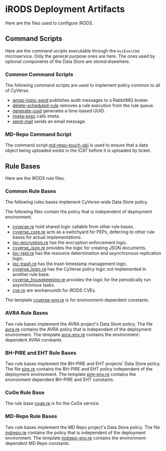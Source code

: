 # iRODS Deployment Artifacts

Here are the files used to configure iRODS.

## Command Scripts

Here are the command scripts executable through the `msiExecCmd` microservice. Only the general purpose ones are here. The ones used by optional components of the Data Store are stored elsewhere.

### Common Command Scripts

The following command scripts are used to implement policy common to all of CyVerse.

* [amqp-topic-send](../../playbooks/files/irods/var/lib/irods/msiExecCmd_bin/amqp-topic-send) publishes audit messages to a RabbitMQ broker.
* [delete-scheduled-rule](../../playbooks/files/irods/var/lib/irods/msiExecCmd_bin/delete-scheduled-rule) removes a rule execution from the rule queue.
* [generate-uuid](../../playbooks/files/irods/var/lib/irods/msiExecCmd_bin/generate-uuid) generates a time-based UUID.
* [imeta-exec](../../playbooks/files/irods/var/lib/irods/msiExecCmd_bin/imeta-exec) calls imeta.
* [send-mail](../../playbooks/files/irods/var/lib/irods/msiExecCmd_bin/send-mail) sends an email message.

### MD-Repo Command Script

The command script [md-repo-touch-obj](../../playbooks/files/irods/mdrepo/var/lib/irods/msiExecCmd_bin/md-repo-touch-obj) is used to ensure that a data object being uploaded exists in the ICAT before it is uploaded by ticket.

## Rule Bases

Here are the iRODS rule files.

### Common Rule Bases

The following rules bases implement CyVerse-wide Data Store policy.

The following files contain the policy that is independent of deployment environment.

* [cyverse.re](../../playbooks/files/irods/etc/irods/cyverse.re) hold shared logic callable from other rule bases.
* [cyverse_core.re](../../playbooks/files/irods/etc/irods/cyverse_core.re) acts as a switchyard for PEPs, deferring to other rule bases for actual implementations.
* [ipc-encryption.re](../../playbooks/files/irods/etc/irods/ipc-encryption.re) has the encryption enforcement logic.
* [cyverse_json.re](../../playbooks/files/irods/etc/irods/cyverse_json.re) provides the logic for creating JSON documents.
* [ipc-repl.re](../../playbooks/files/irods/etc/irods/ipc-repl.re) has the resource determination and asynchronous replication logic.
* [ipc-trash.re](../../playbooks/files/irods/etc/irods/ipc-trash.re) has the trash timestamp management logic.
* [cyverse_logic.re](../../playbooks/files/irods/etc/irods/cyverse_logic.re) has the CyVerse policy logic not implemented in another rule base.
* [cyverse_housekeeping.re](../../playbooks/files/irods/etc/irods/cyverse_housekeeping.re) provides the logic for the periodically run asynchronous tasks.
* [cve.re](../../playbooks/files/irods/etc/irods/cve.re) are workarounds for iRODS CVEs.

The template [cyverse-env.re](../../playbooks/templates/irods/etc/irods/cyverse-env.re.j2) is for environment-dependent constants.

### AVRA Rule Bases

Two rule bases implement the AVRA project's Data Store policy. The file [avra.re](../../playbooks/files/irods/etc/irods/avra.re) contains the AVRA policy that is independent of the deployment environment. The template [avra-env.re](../../playbooks/templates/irods/etc/irods/avra-env.re.j2) contains the environment-dependent AVRA constants.

### BH-PIRE and EHT Rule Bases

Two rule bases implement the BH-PIRE and EHT projects' Data Store policy. The file [pire.re](../../playbooks/files/irods/etc/irods/pire.re) contains the BH-PIRE and EHT policy independent of the deployment environment. The template [pire-env.re](../../playbooks/templates/irods/etc/irods/pire-env.re.j2) contains the environment dependent BH-PIRE and EHT constants.

### CoGe Rule Base

The rule base [coge.re](../../playbooks/files/irods/etc/irods/coge.re) is for the CoGe service.

### MD-Repo Rule Bases

Two rule bases implement the MD Repo project's Data Store policy. The file [mdrepo.re](../../playbooks/files/irods/etc/irods/mdrepo.re) contains the policy that is independent of the deployment environment. The template [mdrepo-env.re](../../playbooks/templates/irods/etc/irods/mdrepo-env.re.j2) contains the environment-dependent MD Repo constants.
